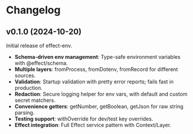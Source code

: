 # Changelog

## v0.1.0 (2024-10-20)

Initial release of effect-env.

- **Schema-driven env management**: Type-safe environment variables with @effect/schema.
- **Multiple layers**: fromProcess, fromDotenv, fromRecord for different sources.
- **Validation**: Startup validation with pretty error reports; fails fast in production.
- **Redaction**: Secure logging helper for env vars, with default and custom secret matchers.
- **Convenience getters**: getNumber, getBoolean, getJson for raw string parsing.
- **Testing support**: withOverride for dev/test key overrides.
- **Effect integration**: Full Effect service pattern with Context/Layer.
